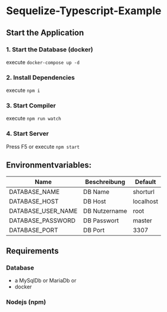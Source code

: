 # Sequelize-Typescript-Example
## Start the Application

### 1. Start the Database (docker)

execute ```docker-compose up -d```

### 2. Install Dependencies

execute ```npm i```

### 3. Start Compiler

execute ```npm run watch```

### 4. Start Server

Press F5 or execute ```npm start```

## Environmentvariables:

| Name               | Beschreibung  | Default   |
| ------------------ | ------------- | --------- |
| DATABASE_NAME      | DB Name       | shorturl  |
| DATABASE_HOST      | DB Host       | localhost |
| DATABASE_USER_NAME | DB Nutzername | root      |
| DATABASE_PASSWORD  | DB Passwort   | master    |
| DATABASE_PORT      | DB Port       | 3307      |

## Requirements

### Database
- a MySqlDb or MariaDb or
- docker

### Nodejs (npm)